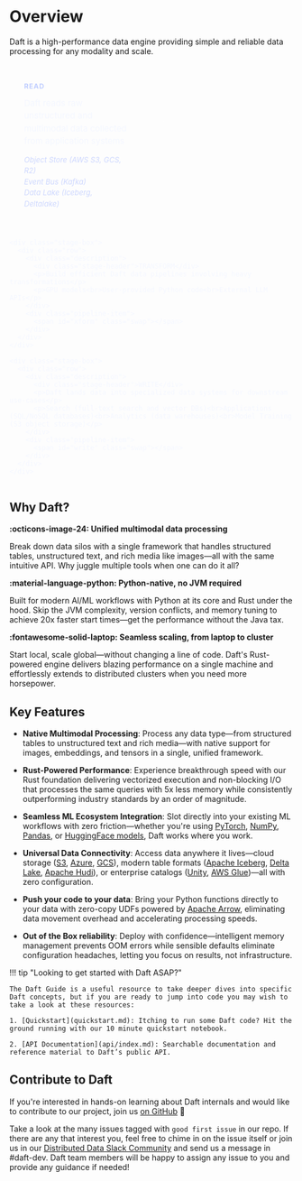 # Overview

Daft is a high-performance data engine providing simple and reliable data processing for any modality and scale.

<style>
  .daft-pipeline-component {
    --ink: #f4f7ff;
    --mono: ui-monospace, SFMono-Regular, Menlo, Monaco, Consolas, "Liberation Mono", "Courier New", monospace;
    --sans: Inter, ui-sans-serif, system-ui, -apple-system, Segoe UI, Roboto, "Helvetica Neue", Arial, "Apple Color Emoji","Segoe UI Emoji";

    color: var(--ink);
    font-family: var(--sans);
    margin: 20px 0;
  }

  .daft-pipeline-component .container {
    max-width: 1200px;
    margin: 0 auto;
    display: flex;
    flex-direction: column;
    gap: 12px;
  }

  .daft-pipeline-component .stage-box {
    padding: 6px;
  }

  .daft-pipeline-component .row {
    display: grid;
    grid-template-columns: 1fr 1fr;
    gap: 40px;
    align-items: center;
  }

  .daft-pipeline-component .stage-header {
    font-weight: 600;
    text-transform: uppercase;
    letter-spacing: .08em;
    color: #b9c8ff;
    font-size: clamp(12px, 1.2vw, 14px);
    margin-bottom: 12px;
  }

  .daft-pipeline-component .description {
    padding: 20px;
    display: flex;
    flex-direction: column;
    justify-content: center;
  }

  .daft-pipeline-component .description p {
    margin: 0 0 12px 0;
    line-height: 1.5;
    color: var(--ink);
    font-size: 15px;
  }

  .daft-pipeline-component .description p:last-child {
    margin: 0;
    font-size: 13px;
    color: rgba(185, 200, 255, 0.7);
    font-style: italic;
  }

  .daft-pipeline-component .source-comment {
    color: rgba(185, 200, 255, 0.7);
  }

  .daft-pipeline-component .pipeline-item {
    background: rgba(255,255,255,.02);
    border: 1px solid rgba(255,255,255,.08);
    border-radius: 8px;
    padding: 16px 20px;
    display: flex;
    align-items: center;
    min-height: 60px;
    font-family: var(--mono);
    font-size: clamp(13px, 1.8vw, 16px);
    color: var(--ink);
  }

  .daft-pipeline-component .type {
    display: inline-block;
    white-space: normal;
    word-wrap: break-word;
  }

  .daft-pipeline-component .cursor {
    color: #ff00ff;
    animation: daft-caret .9s steps(1,end) infinite;
  }

  @keyframes daft-caret {
    50% { opacity: 0; }
  }

  .daft-pipeline-component .fade-in {
    animation: daft-enter .45s ease both;
  }

  @keyframes daft-enter {
    from { opacity: 0; transform: translateY(6px); }
    to { opacity: 1; transform: translateY(0); }
  }

  @media (max-width: 720px) {
    .daft-pipeline-component .stage-box {
      padding: 8px;
    }
    .daft-pipeline-component .row {
      grid-template-columns: 1fr;
      gap: 20px;
    }
    .daft-pipeline-component .pipeline-item {
      min-height: 80px;
      padding: 12px 16px;
    }
    .daft-pipeline-component .description p:last-child {
      font-size: 12px;
      margin-top: 4px;
    }
  }
</style>

<div class="daft-pipeline-component">
  <div class="container">
    <div class="stage-box">
      <div class="row">
        <div class="description">
          <div class="stage-header">READ</div>
          <p>Daft reads raw unstructured and multimodal data collected from application systems</p>
          <p>Object Store (AWS S3, GCS, R2)<br>Event Bus (Kafka)<br>Data Lake (Iceberg, Deltalake)</p>
        </div>
        <div class="pipeline-item">
          <span id="read" class="swap"></span>
        </div>
      </div>
    </div>

    <div class="stage-box">
      <div class="row">
        <div class="description">
          <div class="stage-header">TRANSFORM</div>
          <p>Build efficient Daft data pipelines involving heavy transformations</p>
          <p>GPU models<br>User-provided Python code<br>External LLM APIs</p>
        </div>
        <div class="pipeline-item">
          <span id="xform" class="swap"></span>
        </div>
      </div>
    </div>

    <div class="stage-box">
      <div class="row">
        <div class="description">
          <div class="stage-header">WRITE</div>
          <p>Daft lands data into specialized data systems for downstream use-cases</p>
          <p>Search (full-text search and vector DBs)<br>Applications (SQL/NoSQL databases)<br>Analytics (data warehouses)<br>Model Training (S3 object storage)</p>
        </div>
        <div class="pipeline-item">
          <span id="write" class="swap"></span>
        </div>
      </div>
    </div>
  </div>
</div>

<script>

// Hierarchical data buckets by modality with transform-to-write mappings
const MODALITIES = {
  "Images": {
    sources: ["*.jpeg files in S3", "URLs in database", "*.parquet on Huggingface"],
    transforms: {
      "OCR for text extraction": {
        details: ["# use Tesseract OCR engine", "# use Azure Computer Vision API"],
        destinations: {
          "Elasticsearch": "# for full-text search"
        }
      },
      "Image captioning with LLM": {
        details: ["# use qwen model on H100 GPU"],
        destinations: {
          "PostgreSQL": "# for querying by webapps",
          "MongoDB": "# for querying by webapps"
        }
      },
      "Object detection": {
        details: ["# use YOLOv8 model on GPU", "# use Azure Object Detection APIs"],
        destinations: {
          "PostgreSQL": "# for querying by webapps",
          "MySQL": "# for querying by webapps"
        }
      },
      "Generate embeddings": {
        details: ["# use CLIP model on GPU", "# use OpenAI text-embedding-3"],
        destinations: {
          "Turbopuffer": "# for vector search",
          "LanceDB": "# for vector search"
        }
      }
    }
  },
  "Documents": {
    sources: ["*.pdf files in S3", "*.docx files in GCS", "*.html files in R2", "*.parquet on Huggingface"],
    transforms: {
      "OCR for text extraction": {
        details: ["# use Tesseract OCR engine", "# use EasyOCR with GPU acceleration", "# use Azure Computer Vision API"],
        destinations: {
          "Elasticsearch": "# for full-text search"
        }
      },
      "Structured data extraction": {
        details: ["# use OpenAI's API for gpt-4o", "# use Azure Form Recognizer APIs"],
        destinations: {
          "BigQuery": "# for analytics",
          "Snowflake": "# for analytics",
          "Databricks": "# for analytics"
        }
      },
      "Generate embeddings": {
        details: ["# use OpenAI's API for text-embedding-3", "# use sentence-transformers on GPU"],
        destinations: {
          "Turbopuffer": "# for vector search",
          "LanceDB": "# for vector search"
        }
      },
      "PII detection": {
        details: ["# use spaCy NER model", "# use Azure PII detection"],
        destinations: {
          "BigQuery": "# for analytics",
          "Snowflake": "# for analytics",
          "Databricks": "# for analytics"
        }
      },
      "Chunking + deduplication": {
        details: ["# use daft default splitting"],
        destinations: {
          "Parquet": "# for data lake storage"
        }
      }
    }
  },
  "Video": {
    sources: ["*.mp4 files in S3", "URLs in CSVs", "*.parquet on Huggingface"],
    transforms: {
      "Video captioning": {
        details: ["# custom Python code: extract audio and transcribe"],
        destinations: {
          "PostgreSQL": "# for querying by webapps"
        }
      },
      "Scene detection": {
        details: ["# use OpenCV scene detection", "# use PySceneDetect library"],
        destinations: {
          "AWS S3": "# for object storage"
        }
      },
      "Audio transcription": {
        details: ["# use Whisper model on GPU", "# use Azure Speech Services API"],
        destinations: {
          "PostgreSQL": "# for querying by webapps",
          "MongoDB": "# for querying by webapps",
          "Elasticsearch": "# for full-text search"
        }
      },
      "Generate embeddings": {
        details: ["# use CLIP model on CPU", "# use CLIP model on GPU"],
        destinations: {
          "Turbopuffer": "# for vector search",
          "LanceDB": "# for vector search"
        }
      }
    }
  },
  "Audio (WAV/MP3/FLAC)": {
    sources: ["*.wav files in S3", "URLs in database", "*.parquet on Huggingface"],
    transforms: {
      "Transcription with Whisper": {
        details: ["# use Whisper.cpp on CPU", "# use Azure Speech Services API"],
        destinations: {
          "PostgreSQL": "# for querying by webapps",
          "MongoDB": "# for querying by webapps",
          "Elasticsearch": "# for full-text search"
        }
      },
      "Speaker identification": {
        details: ["# use custom Python code with pyannote.audio", "# use Azure Speaker Recognition API"],
        destinations: {
          "PostgreSQL": "# for querying by webapps",
          "MySQL": "# for querying by webapps"
        }
      },
      "Emotion detection": {
        details: ["# use custom Python code with wav2vec2", "# use Azure Emotion API"],
        destinations: {
          "BigQuery": "# for analytics",
          "Snowflake": "# for analytics",
          "Databricks": "# for analytics"
        }
      },
      "Generate embeddings": {
        details: ["# use custom Python code with wav2vec2", "# use OpenAI's endpoint for text-embedding-3"],
        destinations: {
          "Turbopuffer": "# for vector search",
          "LanceDB": "# for vector search"
        }
      }
    }
  },
  "AI Agent Logs": {
    sources: ["JSON logs in Kafka", "JSON-lines in S3"],
    transforms: {
      "LLM summarization": {
        details: ["# use OpenAI gpt-4o endpoint", "# use Claude 3.5 Sonnet API endpoint", "# use custom summarization model on GPUs"],
        destinations: {
          "PostgreSQL": "# for querying by webapps",
          "MySQL": "# for querying by webapps"
        }
      },
      "Generate embeddings": {
        details: ["# use OpenAI's endpoint for text-embedding-3", "# use sentence-transformers on GPUs", "# use BERT model on GPUs"],
        destinations: {
          "Turbopuffer": "# for vector search",
          "LanceDB": "# for vector search"
        }
      }
    }
  }
};

// Helpers
const q = (id) => document.getElementById(id);

// Wait for DOM to be ready
function waitForElements() {
    const els = { read: q("read"), xform: q("xform"), write: q("write") };
    if (els.read && els.xform && els.write) {
        return els;
    }
    return null;
}

function pick(list, last) {
    if (list.length < 2) return list[0];
    let choice;
    do choice = list[(Math.random() * list.length) | 0];
    while (choice === last);
    return choice;
}

// Typewriter effect
async function typeTo(el, text) {
    if (!el) return; // Safety check for null elements

    const speed = 12 + Math.random() * 10;
    el.classList.remove("fade-in");
    el.innerHTML = "";
    const span = document.createElement("span");
    span.className = "type";
    el.appendChild(span);

    for (let i = 0; i <= text.length; i++) {
        const currentText = text.slice(0, i);
        const lines = currentText.split('\n');
        const formattedLines = lines.map(line => {
            if (line.startsWith('# ')) {
                return `<span class="source-comment">${line}</span>`;
            }
            return line;
        });
        span.innerHTML = formattedLines.join('\n') + '<span class="cursor">█</span>';
        await new Promise(r => setTimeout(r, speed));
    }
    el.classList.add("fade-in");
}

// Cycle logic
let last = { read: null, xform: null, write: null, source: null, detail: null };
async function shuffleAll() {
    const els = waitForElements();
    if (!els) return; // Exit if elements aren't ready

    const modalities = Object.keys(MODALITIES);
    const read = pick(modalities, last.read);
    const modality = MODALITIES[read];
    const source = pick(modality.sources, last.source);
    const transforms = Object.keys(modality.transforms);
    const xform = pick(transforms, last.xform);
    const transformData = modality.transforms[xform];
    const detail = pick(transformData.details, last.detail);
    const destinations = Object.keys(transformData.destinations);
    const write = pick(destinations, last.write);
    const writeUseCase = transformData.destinations[write];
    last = { read, xform, write, source, detail };

    await Promise.all([
        typeTo(els.read, read + "\n" + "# " + source),
        typeTo(els.xform, xform + "\n" + detail),
        typeTo(els.write, write + "\n" + writeUseCase)
    ]);
}

// Auto-advance with delay
async function runCycle() {
    await shuffleAll();
    await new Promise(resolve => setTimeout(resolve, 8000));
}

// Start the cycle
runCycle();
setInterval(runCycle, 4600);
</script>

## Why Daft?

**:octicons-image-24: Unified multimodal data processing**

Break down data silos with a single framework that handles structured tables, unstructured text, and rich media like images—all with the same intuitive API. Why juggle multiple tools when one can do it all?

**:material-language-python: Python-native, no JVM required**

Built for modern AI/ML workflows with Python at its core and Rust under the hood. Skip the JVM complexity, version conflicts, and memory tuning to achieve 20x faster start times—get the performance without the Java tax.

**:fontawesome-solid-laptop: Seamless scaling, from laptop to cluster**

Start local, scale global—without changing a line of code. Daft's Rust-powered engine delivers blazing performance on a single machine and effortlessly extends to distributed clusters when you need more horsepower.

## Key Features

* **Native Multimodal Processing**: Process any data type—from structured tables to unstructured text and rich media—with native support for images, embeddings, and tensors in a single, unified framework.

* **Rust-Powered Performance**: Experience breakthrough speed with our Rust foundation delivering vectorized execution and non-blocking I/O that processes the same queries with 5x less memory while consistently outperforming industry standards by an order of magnitude.

* **Seamless ML Ecosystem Integration**: Slot directly into your existing ML workflows with zero friction—whether you're using [PyTorch](https://pytorch.org/), [NumPy](https://numpy.org/), [Pandas](https://pandas.pydata.org/), or [HuggingFace models](https://huggingface.co/models), Daft works where you work.

* **Universal Data Connectivity**: Access data anywhere it lives—cloud storage ([S3](https://aws.amazon.com/s3/), [Azure](https://azure.microsoft.com/en-us/), [GCS](https://cloud.google.com/storage)), modern table formats ([Apache Iceberg](https://iceberg.apache.org/), [Delta Lake](https://delta.io/), [Apache Hudi](https://hudi.apache.org/)), or enterprise catalogs ([Unity](https://www.unitycatalog.io/), [AWS Glue](https://aws.amazon.com/glue/))—all with zero configuration.

* **Push your code to your data**: Bring your Python functions directly to your data with zero-copy UDFs powered by [Apache Arrow](https://arrow.apache.org/), eliminating data movement overhead and accelerating processing speeds.

* **Out of the Box reliability**: Deploy with confidence—intelligent memory management prevents OOM errors while sensible defaults eliminate configuration headaches, letting you focus on results, not infrastructure.

!!! tip "Looking to get started with Daft ASAP?"

    The Daft Guide is a useful resource to take deeper dives into specific Daft concepts, but if you are ready to jump into code you may wish to take a look at these resources:

    1. [Quickstart](quickstart.md): Itching to run some Daft code? Hit the ground running with our 10 minute quickstart notebook.

    2. [API Documentation](api/index.md): Searchable documentation and reference material to Daft’s public API.

## Contribute to Daft

If you're interested in hands-on learning about Daft internals and would like to contribute to our project, join us [on GitHub](https://github.com/Eventual-Inc/Daft) 🚀

Take a look at the many issues tagged with `good first issue` in our repo. If there are any that interest you, feel free to chime in on the issue itself or join us in our [Distributed Data Slack Community](https://join.slack.com/t/dist-data/shared_invite/zt-2e77olvxw-uyZcPPV1SRchhi8ah6ZCtg) and send us a message in #daft-dev. Daft team members will be happy to assign any issue to you and provide any guidance if needed!

<!-- ## Frequently Asked Questions

todo(docs - jay): Add answers to each and more questions if necessary

??? quote "What does Daft do well? (or What should I use Daft for?)"

    todo(docs): this is from 10 min quickstart, filler answer for now

    Daft is the right tool for you if you are working with:

    - **Large datasets** that don't fit into memory or would benefit from parallelization
    - **Multimodal data types** such as images, JSON, vector embeddings, and tensors
    - **Formats that support data skipping** through automatic partition pruning and stats-based file pruning for filter predicates
    - **ML workloads** that would benefit from interact computation within a DataFrame (via UDFs)

??? quote "What should I *not* use Daft for?"

??? quote "How do I know if Daft is the right framework for me?"

    See [DataFrame Comparison](resources/dataframe_comparison.md)

??? quote "What is the difference between Daft and Ray?"

??? quote "What is the difference between Daft and Spark?"

??? quote "How does Daft perform at large scales vs other data engines?"

    See [Benchmarks](resources/benchmarks/tpch.md)

??? quote "What is the technical architecture of Daft?"

    See [Technical Architecture](resources/architecture.md)

??? quote "Does Daft perform any telemetry?"

    See [Telemetry](resources/telemetry.md) -->
